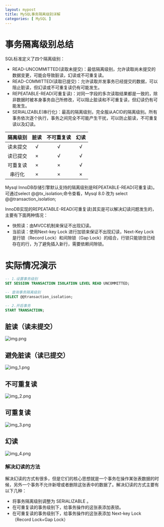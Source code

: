 ```yaml
---
layout: mypost
title: MySQL事务隔离级别详解
categories: [ MySQL ]
---
```


# 事务隔离级别总结

SQL标准定义了四个隔离级别：

- READ-UNCOMMITTED(读取未提交)：最低隔离级别，允许读取尚未提交的数据变更，可能会导致脏读，幻读或不可重复读。
- READ-COMMITTED(读取已提交)：允许读取并发事务已经提交的数据，可以阻止脏读，但幻读或不可重复读仍有可能发生。
- REPEATABLE-READ(可重复读)：对同一字段的多次读取结果都是一致的，除非数据时被本身事务自己所修改，可以阻止脏读和不可重复读，但幻读仍有可能发生。
- SERIALIZABLE(串行化)：最高的隔离级别，完全服从ACID的隔离级别。所有事务依次逐个执行，事务之间完全不可能产生干扰，可以防止脏读，不可重复读以及幻读。

| 隔离级别 | 脏读 | 不可重复读 | 幻读 |
|:----:|:--:|:-----:|:--:|
| 读未提交 | √  |   √   | √  |
| 读已提交 | ×  |   √   | √  |
| 可重复读 | ×  |   ×   | √  |
| 串行化  | ×  |   ×   | ×  |

Mysql InnoDB存储引擎默认支持的隔离级别是REPEATABLE-READ(可重复读)。可通过select @@tx_isolation;命令查看，Mysql 8.0 改为
select @@transaction_isolation;

InnoDB实现的REPEATABLE-READ(可重复读)其实是可以解决幻读问题发生的，主要有下面两种情况：

- 快照读：由MVCC机制来保证不出现幻读。
- 当前读：使用Next-key Lock 进行加锁来保证不出现幻读，Next-Key Lock 是行锁（Record Lock）和间隙锁（Gap
  Lock）的结合，行锁只能锁住已经存在的行，为了避免插入新行，需要依赖间隙锁。

# 实际情况演示

```sql
-- 1.设置事务级别
SET SESSION TRANSACTION ISOLATION LEVEL READ UNCOMMITTED;

-- 查询事务隔离级别
SELECT @@transaction_isolation;

-- 2.开启事务
START TRANSACTION;
```

## 脏读（读未提交）

![img.png](img.png)

## 避免脏读（读已提交）

![img_1.png](img_1.png)

## 不可重复读

![img_2.png](img_2.png)

## 可重复读

![img_3.png](img_3.png)

## 幻读

![img_4.png](img_4.png)

### 解决幻读的方法

解决幻读的方式有很多，但是它们的核心思想就是一个事务在操作某张表数据的时候，另外一个事务不允许新增或者删除这张表中的数据了。解决幻读的方式主要有以下几种：

- 将事务隔离级别调整为 SERIALIZABLE 。
- 在可重复读的事务级别下，给事务操作的这张表添加表锁。
- 在可重复读的事务级别下，给事务操作的这张表添加 Next-key Lock（Record Lock+Gap Lock）


